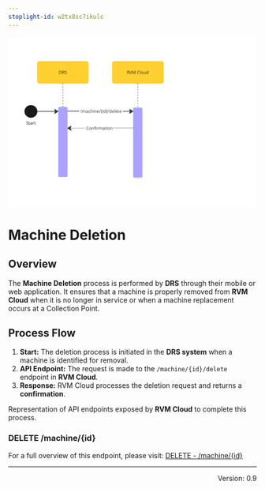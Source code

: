 ```yaml
---
stoplight-id: w2tx8sc7ikulc
---
```


![RVMDeletion.png](../../assets/images/RVMRemoval.png)

# Machine Deletion

## Overview

The **Machine Deletion** process is performed by **DRS** through their mobile or web application. It ensures that a machine is properly removed from **RVM Cloud** when it is no longer in service or when a machine replacement occurs at a Collection Point.

## Process Flow

1. **Start:** The deletion process is initiated in the **DRS system** when a machine is identified for removal.
2. **API Endpoint:** The request is made to the `/machine/{id}/delete` endpoint in **RVM Cloud**.
3. **Response:** RVM Cloud processes the deletion request and returns a **confirmation**.

<!--
type: tab
title: RVM
-->

Representation of API endpoints exposed by **RVM Cloud** to complete this process.

### DELETE /machine/{id}

For a full overview of this endpoint, please visit: [DELETE - /machine/{id}](../../rvm-openapi.yaml/paths/~1machine~1{id})

<!-- type: tab-end -->

---
<div style="text-align: right"> Version: 0.9</div>
